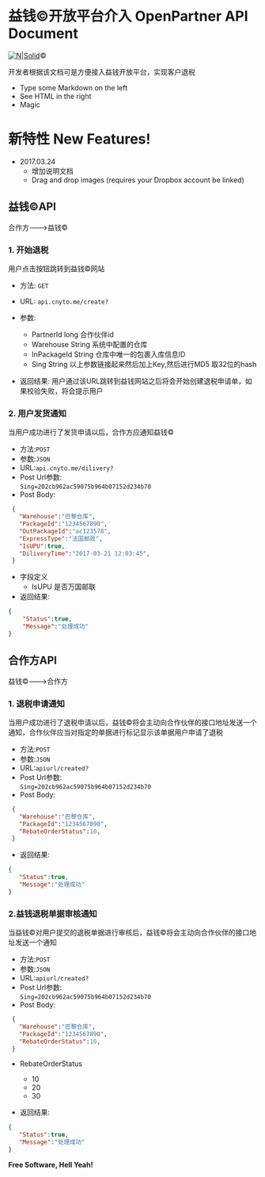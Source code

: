 # 益钱&copy;开放平台介入 OpenPartner API Document

[![N|Solid](https://www.cnyto.me/resources/images/logo.png)](https://partner.cnyto.me)&copy;

开发者根据该文档可是方便接入益钱开放平台，实现客户退税
  - Type some Markdown on the left
  - See HTML in the right
  - Magic

# 
# 新特性 New Features!
- 2017.03.24
  - 增加说明文档 
  - Drag and drop images (requires your Dropbox account be linked)

## 益钱©API

合作方--->益钱&copy;

### 1. 开始退税
 用户点击按钮跳转到益钱&copy;网站

 - 方法: `GET`
 - URL: `api.cnyto.me/create?`
 - 参数:  
   - PartnerId long 合作伙伴id
   - Warehouse String 系统中配置的仓库
   - InPackageId String 仓库中唯一的包裹入库信息ID
   - Sing String   以上参数链接起来然后加上Key,然后进行MD5 取32位的hash
 
 
- 返回结果:
	用户通过该URL跳转到益钱网站之后将会开始创建退税申请单，如果校验失败，将会提示用户
	
### 2. 用户发货通知 
当用户成功进行了发货申请以后，合作方应通知益钱&copy;

- 方法:`POST`
- 参数:`JSON`
- URL:`api.cnyto.me/dilivery?`
- Post Url参数:  
  `Sing=202cb962ac59075b964b07152d234b70`  
- Post Body:

 ```json
  {
	"Warehouse":"巴黎仓库",
	"PackageId":"1234567890",
	"OutPackageId":"ac123578",
	"ExpressType":"法国邮政",
	"IsUPU":true,
	"DiliveryTime":"2017-03-21 12:03:45",
  }
```

   - 字段定义
     - IsUPU 是否万国邮联
- 返回结果:
 
```json
{
	"Status":true,
	"Message":"处理成功"
}
```


## 合作方API
益钱&copy;--->合作方
### 1. 退税申请通知
 当用户成功进行了退税申请以后，益钱&copy;将会主动向合作伙伴的接口地址发送一个通知，合作伙伴应当对指定的单据进行标记显示该单据用户申请了退税
	 
- 方法:`POST`
- 参数:`JSON`
- URL:`apiurl/created?`
- Post Url参数:  
  `Sing=202cb962ac59075b964b07152d234b70`  
- Post Body:

 ```json
  {
	"Warehouse":"巴黎仓库",
	"PackageId":"1234567890",
	"RebateOrderStatus":10,
  }
```

- 返回结果:

 ```json
{
	"Status":true,
	"Message":"处理成功"
}
```


### 2.益钱退税单据审核通知  
 当益钱&copy;对用户提交的退税单据进行审核后，益钱&copy;将会主动向合作伙伴的接口地址发送一个通知

- 方法:`POST`
- 参数:`JSON`
- URL:`apiurl/created?`
- Post Url参数:  
  `Sing=202cb962ac59075b964b07152d234b70`  
- Post Body:

 ```json
  {
	"Warehouse":"巴黎仓库",
	"PackageId":"1234567890",
	"RebateOrderStatus":10,
  }
```

  - RebateOrderStatus
    - 10
    - 20
    - 30

- 返回结果:
 
 ```json
{
	"Status":true,
	"Message":"处理成功"
}
```

 
**Free Software, Hell Yeah!**
